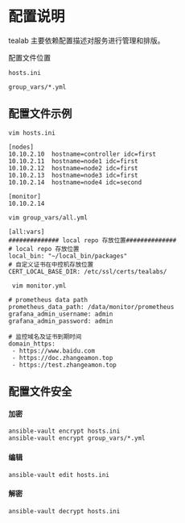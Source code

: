 # 配置说明
tealab 主要依赖配置描述对服务进行管理和排版。

配置文件位置 

`hosts.ini`

`group_vars/*.yml`

## 配置文件示例

` vim hosts.ini `
```
[nodes]
10.10.2.10  hostname=controller idc=first
10.10.2.11  hostname=node1 idc=first
10.10.2.12  hostname=node2 idc=first
10.10.2.13  hostname=node3 idc=first
10.10.2.14  hostname=node4 idc=second

[monitor]
10.10.2.14
```

` vim group_vars/all.yml `
```
[all:vars]
############## local repo 存放位置##############
# local repo 存放位置
local_bin: "~/local_bin/packages"
# 自定义证书在中控机存放位置
CERT_LOCAL_BASE_DIR: /etc/ssl/certs/tealabs/
```

` vim monitor.yml`
```
# prometheus data path
prometheus_data_path: /data/monitor/prometheus
grafana_admin_username: admin
grafana_admin_password: admin

# 监控域名及证书到期时间 
domain_https: 
 - https://www.baidu.com
 - https://doc.zhangeamon.top
 - https://test.zhangeamon.top
```

## 配置文件安全

#### 加密
```
ansible-vault encrypt hosts.ini 
ansible-vault encrypt group_vars/*.yml
```
#### 编辑
```
ansible-vault edit hosts.ini
```
#### 解密
```
ansible-vault decrypt hosts.ini
```
